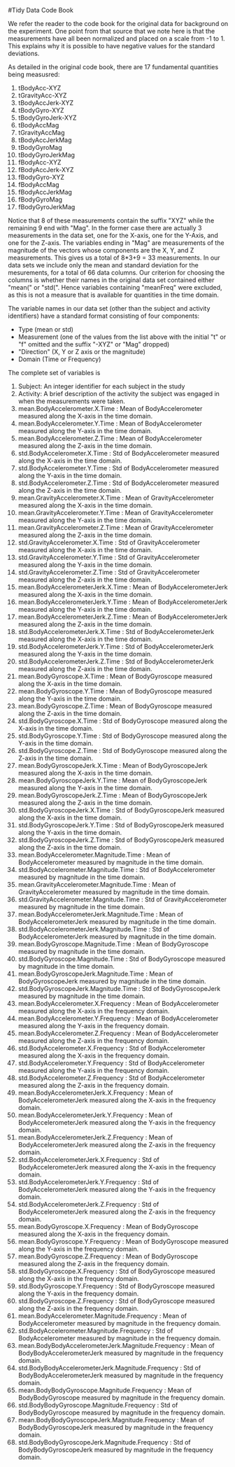 #Tidy Data Code Book

We refer the reader to the code book for the original data for background on the experiment. One point from that source that we note here is that the measurements have all been normalized and placed on a scale from -1 to 1. This explains why it is possible to have negative values for the standard deviations.

As detailed in the original code book, there are 17 fundamental quantities being measusred:

1. tBodyAcc-XYZ
2. tGravityAcc-XYZ
3. tBodyAccJerk-XYZ
4. tBodyGyro-XYZ
5. tBodyGyroJerk-XYZ
6. tBodyAccMag
7. tGravityAccMag
8. tBodyAccJerkMag
9. tBodyGyroMag
10. tBodyGyroJerkMag
11. fBodyAcc-XYZ
12. fBodyAccJerk-XYZ
13. fBodyGyro-XYZ
14. fBodyAccMag
15. fBodyAccJerkMag
16. fBodyGyroMag
17. fBodyGyroJerkMag

Notice that 8 of these measurements contain the suffix "XYZ" while the remaining 9 end with "Mag". In the former case there are actually 3 measurements in the data set, one for the X-axis, one for the Y-Axis, and one for the Z-axis. The variables ending in "Mag" are measurements of the magnitude of the vectors whose components are the X, Y, and Z measurements. This gives us a total of 8*3+9 = 33 measurements. In our data sets we include only the mean and standard deviation for the mesurements, for a total of 66 data columns. Our criterion for choosing the columns is whether their names in the original data set contained either "mean(" or "std(". Hence variables containing "meanFreq" were excluded, as this is not a measure that is available for quantities in the time domain.

The variable names in our data set (other than the subject and activity identifiers) have a standard format consisting of four components:

* Type (mean or std)
* Measurement (one of the values from the list above with the initial "t" or "f" omitted and the suffix "-XYZ" or "Mag" dropped)
* "Direction" (X, Y or Z axis or the magnitude)
* Domain (Time or Frequency)

The complete set of variables is

1. Subject: An integer identifier for each subject in the study
2. Activity: A brief description of the activity the subject was engaged in when the measurements were taken.
3. mean.BodyAccelerometer.X.Time : Mean of BodyAccelerometer measured along the X-axis in the time domain.
4. mean.BodyAccelerometer.Y.Time : Mean of BodyAccelerometer measured along the Y-axis in the time domain.
5. mean.BodyAccelerometer.Z.Time : Mean of BodyAccelerometer measured along the Z-axis in the time domain.
6. std.BodyAccelerometer.X.Time : Std of BodyAccelerometer measured along the X-axis in the time domain.
7. std.BodyAccelerometer.Y.Time : Std of BodyAccelerometer measured along the Y-axis in the time domain.
8. std.BodyAccelerometer.Z.Time : Std of BodyAccelerometer measured along the Z-axis in the time domain.
9. mean.GravityAccelerometer.X.Time : Mean of GravityAccelerometer measured along the X-axis in the time domain.
10. mean.GravityAccelerometer.Y.Time : Mean of GravityAccelerometer measured along the Y-axis in the time domain.
11. mean.GravityAccelerometer.Z.Time : Mean of GravityAccelerometer measured along the Z-axis in the time domain.
12. std.GravityAccelerometer.X.Time : Std of GravityAccelerometer measured along the X-axis in the time domain.
13. std.GravityAccelerometer.Y.Time : Std of GravityAccelerometer measured along the Y-axis in the time domain.
14. std.GravityAccelerometer.Z.Time : Std of GravityAccelerometer measured along the Z-axis in the time domain.
15. mean.BodyAccelerometerJerk.X.Time : Mean of BodyAccelerometerJerk measured along the X-axis in the time domain.
16. mean.BodyAccelerometerJerk.Y.Time : Mean of BodyAccelerometerJerk measured along the Y-axis in the time domain.
17. mean.BodyAccelerometerJerk.Z.Time : Mean of BodyAccelerometerJerk measured along the Z-axis in the time domain.
18. std.BodyAccelerometerJerk.X.Time : Std of BodyAccelerometerJerk measured along the X-axis in the time domain.
19. std.BodyAccelerometerJerk.Y.Time : Std of BodyAccelerometerJerk measured along the Y-axis in the time domain.
20. std.BodyAccelerometerJerk.Z.Time : Std of BodyAccelerometerJerk measured along the Z-axis in the time domain.
21. mean.BodyGyroscope.X.Time : Mean of BodyGyroscope measured along the X-axis in the time domain.
22. mean.BodyGyroscope.Y.Time : Mean of BodyGyroscope measured along the Y-axis in the time domain.
23. mean.BodyGyroscope.Z.Time : Mean of BodyGyroscope measured along the Z-axis in the time domain.
24. std.BodyGyroscope.X.Time : Std of BodyGyroscope measured along the X-axis in the time domain.
25. std.BodyGyroscope.Y.Time : Std of BodyGyroscope measured along the Y-axis in the time domain.
26. std.BodyGyroscope.Z.Time : Std of BodyGyroscope measured along the Z-axis in the time domain.
27. mean.BodyGyroscopeJerk.X.Time : Mean of BodyGyroscopeJerk measured along the X-axis in the time domain.
28. mean.BodyGyroscopeJerk.Y.Time : Mean of BodyGyroscopeJerk measured along the Y-axis in the time domain.
29. mean.BodyGyroscopeJerk.Z.Time : Mean of BodyGyroscopeJerk measured along the Z-axis in the time domain.
30. std.BodyGyroscopeJerk.X.Time : Std of BodyGyroscopeJerk measured along the X-axis in the time domain.
31. std.BodyGyroscopeJerk.Y.Time : Std of BodyGyroscopeJerk measured along the Y-axis in the time domain.
32. std.BodyGyroscopeJerk.Z.Time : Std of BodyGyroscopeJerk measured along the Z-axis in the time domain.
33. mean.BodyAccelerometer.Magnitude.Time : Mean of BodyAccelerometer measured by magnitude in the time domain.
34. std.BodyAccelerometer.Magnitude.Time : Std of BodyAccelerometer measured by magnitude in the time domain.
35. mean.GravityAccelerometer.Magnitude.Time : Mean of GravityAccelerometer measured by magnitude in the time domain.
36. std.GravityAccelerometer.Magnitude.Time : Std of GravityAccelerometer measured by magnitude in the time domain.
37. mean.BodyAccelerometerJerk.Magnitude.Time : Mean of BodyAccelerometerJerk measured by magnitude in the time domain.
38. std.BodyAccelerometerJerk.Magnitude.Time : Std of BodyAccelerometerJerk measured by magnitude in the time domain.
39. mean.BodyGyroscope.Magnitude.Time : Mean of BodyGyroscope measured by magnitude in the time domain.
40. std.BodyGyroscope.Magnitude.Time : Std of BodyGyroscope measured by magnitude in the time domain.
41. mean.BodyGyroscopeJerk.Magnitude.Time : Mean of BodyGyroscopeJerk measured by magnitude in the time domain.
42. std.BodyGyroscopeJerk.Magnitude.Time : Std of BodyGyroscopeJerk measured by magnitude in the time domain.
43. mean.BodyAccelerometer.X.Frequency : Mean of BodyAccelerometer measured along the X-axis in the frequency domain.
44. mean.BodyAccelerometer.Y.Frequency : Mean of BodyAccelerometer measured along the Y-axis in the frequency domain.
45. mean.BodyAccelerometer.Z.Frequency : Mean of BodyAccelerometer measured along the Z-axis in the frequency domain.
46. std.BodyAccelerometer.X.Frequency : Std of BodyAccelerometer measured along the X-axis in the frequency domain.
47. std.BodyAccelerometer.Y.Frequency : Std of BodyAccelerometer measured along the Y-axis in the frequency domain.
48. std.BodyAccelerometer.Z.Frequency : Std of BodyAccelerometer measured along the Z-axis in the frequency domain.
49. mean.BodyAccelerometerJerk.X.Frequency : Mean of BodyAccelerometerJerk measured along the X-axis in the frequency domain.
50. mean.BodyAccelerometerJerk.Y.Frequency : Mean of BodyAccelerometerJerk measured along the Y-axis in the frequency domain.
51. mean.BodyAccelerometerJerk.Z.Frequency : Mean of BodyAccelerometerJerk measured along the Z-axis in the frequency domain.
52. std.BodyAccelerometerJerk.X.Frequency : Std of BodyAccelerometerJerk measured along the X-axis in the frequency domain.
53. std.BodyAccelerometerJerk.Y.Frequency : Std of BodyAccelerometerJerk measured along the Y-axis in the frequency domain.
54. std.BodyAccelerometerJerk.Z.Frequency : Std of BodyAccelerometerJerk measured along the Z-axis in the frequency domain.
55. mean.BodyGyroscope.X.Frequency : Mean of BodyGyroscope measured along the X-axis in the frequency domain.
56. mean.BodyGyroscope.Y.Frequency : Mean of BodyGyroscope measured along the Y-axis in the frequency domain.
57. mean.BodyGyroscope.Z.Frequency : Mean of BodyGyroscope measured along the Z-axis in the frequency domain.
58. std.BodyGyroscope.X.Frequency : Std of BodyGyroscope measured along the X-axis in the frequency domain.
59. std.BodyGyroscope.Y.Frequency : Std of BodyGyroscope measured along the Y-axis in the frequency domain.
60. std.BodyGyroscope.Z.Frequency : Std of BodyGyroscope measured along the Z-axis in the frequency domain.
61. mean.BodyAccelerometer.Magnitude.Frequency : Mean of BodyAccelerometer measured by magnitude in the frequency domain.
62. std.BodyAccelerometer.Magnitude.Frequency : Std of BodyAccelerometer measured by magnitude in the frequency domain.
63. mean.BodyBodyAccelerometerJerk.Magnitude.Frequency : Mean of BodyBodyAccelerometerJerk measured by magnitude in the frequency domain.
64. std.BodyBodyAccelerometerJerk.Magnitude.Frequency : Std of BodyBodyAccelerometerJerk measured by magnitude in the frequency domain.
65. mean.BodyBodyGyroscope.Magnitude.Frequency : Mean of BodyBodyGyroscope measured by magnitude in the frequency domain.
66. std.BodyBodyGyroscope.Magnitude.Frequency : Std of BodyBodyGyroscope measured by magnitude in the frequency domain.
67. mean.BodyBodyGyroscopeJerk.Magnitude.Frequency : Mean of BodyBodyGyroscopeJerk measured by magnitude in the frequency domain.
68. std.BodyBodyGyroscopeJerk.Magnitude.Frequency : Std of BodyBodyGyroscopeJerk measured by magnitude in the frequency domain.
